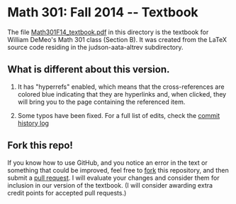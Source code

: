 # Math 301: Fall 2014 -- Textbook

The file
[Math301F14_textbook.pdf](https://github.com/williamdemeo/Math301-Fall2014/blob/master/textbook/Math301F14_textbook.pdf?raw=true)
in this directory is the textbook for William DeMeo's Math 301 class
(Section B). 
It was created from the LaTeX source code residing in the judson-aata-altrev
subdirectory. 

## What is different about this version.

1. It has "hyperrefs" enabled, which means that the cross-references are colored
blue indicating that they are hyperlinks and, when clicked, they will bring you
to the page containing the referenced item. 

2. Some typos have been fixed.  For a full list of edits, check the
   [commit history log](https://github.com/williamdemeo/Math301-Fall2014/commits/master/textbook/judson-aata-altrev)

## Fork this repo!

If you know how to use GitHub, and you notice an error in the text or something
that could be improved, feel free to
[fork](https://help.github.com/articles/fork-a-repo) this repository,
and then submit a
[pull request](https://help.github.com/articles/creating-a-pull-request).
I will evaluate your changes and consider them for inclusion in our version of
the textbook. (I will consider awarding extra credit points for accepted pull
requests.) 
